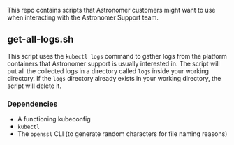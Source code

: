 This repo contains scripts that Astronomer customers might want to use when interacting with the Astronomer Support team.

## get-all-logs.sh

This script uses the `kubectl logs` command to gather logs from the platform containers that Astronomer support is usually interested in. The script will put all the collected logs in a directory called `logs` inside your working directory. If the `logs` directory already exists in your working directory, the script will delete it.

### Dependencies
* A functioning kubeconfig
* `kubectl`
* The `openssl` CLI (to generate random characters for file naming reasons)